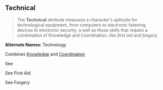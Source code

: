 Technical
---------

> The __Technical__ attribute measures a character's aptitude for technological equipment, from computers to electronic listening devices to electronic security, a well as those skills that require a combination of Knowledge and Coordination, like _first aid_ and _forgery_.

__Alternate Names:__ <span title='Solar'>Technology</span>

Combines [Knowledge](Knowledge.md) and [Coordination](Coordination.md)

See 

See First Aid

See Forgery
